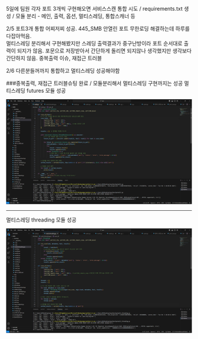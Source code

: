 5일에 팀원 각자 포트 3개씩 구현해오면 서비스스캔 통합 시도 / requirements.txt 생성 / 모듈 분리 - 메인, 출력, 옵션, 멀티스레딩, 통합스캐너 등

2/5 포트3개 통합 어찌저찌 성공. 445_SMB 안열린 포트 무한로딩 해결하는데 하루를 다잡아먹음.  
    멀티스레딩 분리해서 구현해봤지만 스레딩 출력결과가 중구난방이라 포트 순서대로 출력이 되지가 않음. 
    포문으로 저장받아서 간단하게 돌리면 되지않나 생각했지만 생각보다 간단하지 않음. 중복출력 이슈, 재접근 트러블 
    
2/6 다른분들꺼까지 통합하고 멀티스레딩 성공해야함

###중복출력, 재접근 트러블슈팅 완료 / 모듈분리해서 멀티스레딩 구현까지는 성공 
멀티스레딩 futures 모듈 성공

![멀티스레딩_futures성공.jpg](https://github.com/JoWoonJi/PortScanner/blob/main/img/%EB%A9%80%ED%8B%B0%EC%8A%A4%EB%A0%88%EB%94%A9_futures%EC%84%B1%EA%B3%B5.jpg)

---

멀티스레딩 threading 모듈 성공

![멀티스레딩_threading성공.jpg](https://github.com/JoWoonJi/PortScanner/blob/main/img/%EB%A9%80%ED%8B%B0%EC%8A%A4%EB%A0%88%EB%94%A9_threading%EC%84%B1%EA%B3%B5.jpg)

